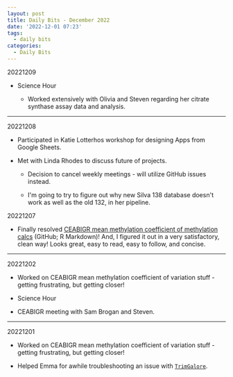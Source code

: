 ```yaml
---
layout: post
title: Daily Bits - December 2022
date: '2022-12-01 07:23'
tags: 
  - daily bits
categories: 
  - Daily Bits
---
```


20221209

- Science Hour

  - Worked extensively with Olivia and Steven regarding her citrate synthase assay data and analysis.

---

20221208

- Participated in Katie Lotterhos workshop for designing Apps from Google Sheets.

- Met with Linda Rhodes to discuss future of projects.

  - Decision to cancel weekly meetings - will utilize GitHub issues instead.

  - I'm going to try to figure out why new Silva 138 database doesn't work as well as the old 132, in her pipeline.

20221207

- Finally resolved [CEABIGR mean methylation coefficient of methylation calcs](https://github.com/sr320/ceabigr/blob/main/code/40-gene-methylation.Rmd) (GitHub; R Markdown)! And, I figured it out in a very satisfactory, clean way! Looks great, easy to read, easy to follow, and concise.

---

20221202

- Worked on CEABIGR mean methylation coefficient of variation stuff - getting frustrating, but getting closer!

- Science Hour

- CEABIGR meeting with Sam Brogan and Steven.

---

20221201

- Worked on CEABIGR mean methylation coefficient of variation stuff - getting frustrating, but getting closer!

- Helped Emma for awhile troubleshooting an issue with [`TrimGalore`](https://github.com/FelixKrueger/TrimGalore).


